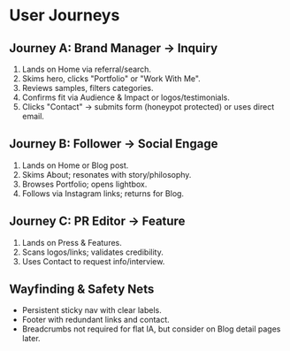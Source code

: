 # User Journeys

## Journey A: Brand Manager → Inquiry

1. Lands on Home via referral/search.
2. Skims hero, clicks "Portfolio" or "Work With Me".
3. Reviews samples, filters categories.
4. Confirms fit via Audience & Impact or logos/testimonials.
5. Clicks "Contact" → submits form (honeypot protected) or uses direct email.

## Journey B: Follower → Social Engage

1. Lands on Home or Blog post.
2. Skims About; resonates with story/philosophy.
3. Browses Portfolio; opens lightbox.
4. Follows via Instagram links; returns for Blog.

## Journey C: PR Editor → Feature

1. Lands on Press & Features.
2. Scans logos/links; validates credibility.
3. Uses Contact to request info/interview.

## Wayfinding & Safety Nets

- Persistent sticky nav with clear labels.
- Footer with redundant links and contact.
- Breadcrumbs not required for flat IA, but consider on Blog detail pages later.
